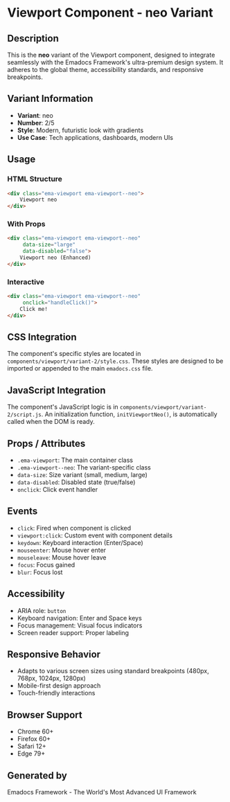 # Viewport Component - neo Variant

## Description
This is the **neo** variant of the Viewport component, designed to integrate seamlessly with the Emadocs Framework's ultra-premium design system. It adheres to the global theme, accessibility standards, and responsive breakpoints.

## Variant Information
- **Variant**: neo
- **Number**: 2/5
- **Style**: Modern, futuristic look with gradients
- **Use Case**: Tech applications, dashboards, modern UIs

## Usage

### HTML Structure
```html
<div class="ema-viewport ema-viewport--neo">
    Viewport neo
</div>
```

### With Props
```html
<div class="ema-viewport ema-viewport--neo" 
     data-size="large" 
     data-disabled="false">
    Viewport neo (Enhanced)
</div>
```

### Interactive
```html
<div class="ema-viewport ema-viewport--neo" 
     onclick="handleClick()">
    Click me!
</div>
```

## CSS Integration
The component's specific styles are located in `components/viewport/variant-2/style.css`. These styles are designed to be imported or appended to the main `emadocs.css` file.

## JavaScript Integration
The component's JavaScript logic is in `components/viewport/variant-2/script.js`. An initialization function, `initViewportNeo()`, is automatically called when the DOM is ready.

## Props / Attributes
- `.ema-viewport`: The main container class
- `.ema-viewport--neo`: The variant-specific class
- `data-size`: Size variant (small, medium, large)
- `data-disabled`: Disabled state (true/false)
- `onclick`: Click event handler

## Events
- `click`: Fired when component is clicked
- `viewport:click`: Custom event with component details
- `keydown`: Keyboard interaction (Enter/Space)
- `mouseenter`: Mouse hover enter
- `mouseleave`: Mouse hover leave
- `focus`: Focus gained
- `blur`: Focus lost

## Accessibility
- ARIA role: `button`
- Keyboard navigation: Enter and Space keys
- Focus management: Visual focus indicators
- Screen reader support: Proper labeling

## Responsive Behavior
- Adapts to various screen sizes using standard breakpoints (480px, 768px, 1024px, 1280px)
- Mobile-first design approach
- Touch-friendly interactions

## Browser Support
- Chrome 60+
- Firefox 60+
- Safari 12+
- Edge 79+

## Generated by
Emadocs Framework - The World's Most Advanced UI Framework
